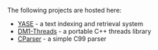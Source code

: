 The following projects are hosted here:

  * [YASE](http://try-catch-finally.googlecode.com/svn/trunk/yase/yase-1.0.x/doc/yase_index.html) - a text indexing and retrieval system
  * [DM1-Threads](http://try-catch-finally.googlecode.com/svn/trunk/dm1-threads/doc/index.html) - a portable C++ threads library
  * [CParser](http://try-catch-finally.googlecode.com/svn/trunk/cparser/docs/c_parser.html) - a simple C99 parser